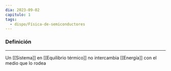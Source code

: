 ```yaml
---
dia: 2023-09-02
capitulo: 1
tags:
  - dispo/Física-de-semiconductores
---
```

### Definición
---
Un [[Sistema]] en [[Equilibrio térmico]] no intercambia [[Energía]] con el medio que lo rodea